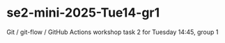 # se2-mini-2025-Tue14-gr1
Git / git-flow / GitHub Actions workshop task 2 for Tuesday 14:45, group 1
